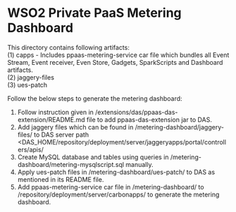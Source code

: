 # WSO2 Private PaaS Metering Dashboard

This directory contains following artifacts: <br/>
(1) capps - Includes ppaas-metering-service car file which bundles all Event Stream, Event receiver, Even Store, Gadgets, SparkScripts and Dashboard artifacts. <br/>
(2) jaggery-files <br/>
(3) ues-patch <br/>

Follow the below steps to generate the metering dashboard: <br/>
1. Follow instruction given in <PPaaS-SOURCE-HOME>/extensions/das/ppaas-das-extension/README.md file to add ppaas-das-extension jar to DAS. <br/>
2. Add jaggery files which can be found in <PPaaS-DAS-Distribution>/metering-dashboard/jaggery-files/ to DAS server path <DAS_HOME/repository/deployment/server/jaggeryapps/portal/controllers/apis/ <br/>
3. Create MySQL database and tables using queries in <PPaaS-DAS-Distribution>/metering-dashboard/metering-mysqlscript.sql manually. <br/>
4. Apply ues-patch files in <PPaaS-DAS-Distribution>/metering-dashboard/ues-patch/ to DAS as mentioned in its README file. <br/>
5. Add ppaas-metering-service car file in <PPaaS-DAS-Distribution>/metering-dashboard/ to <DAS-HOME>/repository/deployment/server/carbonapps/ to generate the metering dashboard. <br/>